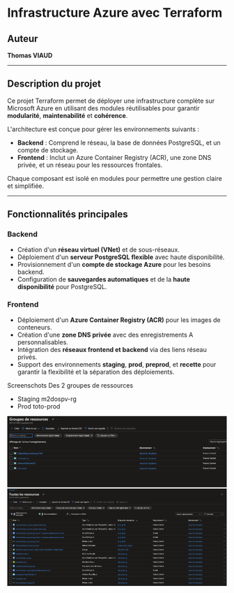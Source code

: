 # Infrastructure Azure avec Terraform

## Auteur
**Thomas VIAUD**

---

## Description du projet

Ce projet Terraform permet de déployer une infrastructure complète sur Microsoft Azure en utilisant des modules réutilisables pour garantir **modularité**, **maintenabilité** et **cohérence**. 

L'architecture est conçue pour gérer les environnements suivants :

- **Backend** : Comprend le réseau, la base de données PostgreSQL, et un compte de stockage.
- **Frontend** : Inclut un Azure Container Registry (ACR), une zone DNS privée, et un réseau pour les ressources frontales.

Chaque composant est isolé en modules pour permettre une gestion claire et simplifiée.

---

## Fonctionnalités principales

### Backend
- Création d'un **réseau virtuel (VNet)** et de sous-réseaux.
- Déploiement d'un **serveur PostgreSQL flexible** avec haute disponibilité.
- Provisionnement d'un **compte de stockage Azure** pour les besoins backend.
- Configuration de **sauvegardes automatiques** et de la **haute disponibilité** pour PostgreSQL.

### Frontend
- Déploiement d'un **Azure Container Registry (ACR)** pour les images de conteneurs.
- Création d'une **zone DNS privée** avec des enregistrements A personnalisables.
- Intégration des **réseaux frontend et backend** via des liens réseau privés.
- Support des environnements **staging**, **prod**, **preprod**, et **recette** pour garantir la flexibilité et la séparation des déploiements.




Screenschots Des 2 groupes de ressources 
- Staging   m2dospv-rg
- Prod      toto-prod

![alt text](image.png)
![alt text](image-1.png)
